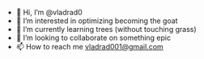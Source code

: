 - 👋 Hi, I’m @vladrad0
- 👀 I’m interested in optimizing becoming the goat
- 🌱 I’m currently learning trees (without touching grass)
- 💞️ I’m looking to collaborate on something epic
- 📫 How to reach me vladrad001@gmail.com

<!---
vladrad0/vladrad0 is a ✨ special ✨ repository because its `README.md` (this file) appears on your GitHub profile.
You can click the Preview link to take a look at your changes.
--->
